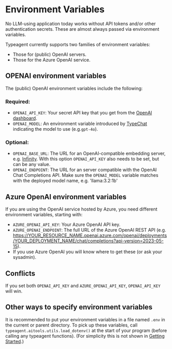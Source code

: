 # Environment Variables

No LLM-using application today works without API tokens and/or other
authentication secrets. These are almost always passed via environment
variables.

Typeagent currently supports two families of environment variables:

- Those for (public) OpenAI servers.
- Those for the Azure OpenAI service.

## OPENAI environment variables

The (public) OpenAI environment variables include the following:

### Required:

- `OPENAI_API_KEY`: Your secret API key that you get from the
  [OpenAI dashboard](https://platform.openai.com/api-keys).
- `OPENAI_MODEL`: An environment variable introduced by
  [TypeChat](https://microsoft.github.io/TypeChat/docs/examples/)
  indicating the model to use (e.g.`gpt-4o`).

### Optional:

- `OPENAI_BASE_URL`: The URL for an OpenAI-compatible embedding server,
  e.g. [Infinity](https://github.com/michaelfeil/infinity). With this
  option `OPENAI_API_KEY` also needs to be set, but can be any value.
- `OPENAI_ENDPOINT`: The URL for an server compatible with the OpenAI
  Chat Completions API. Make sure the `OPENAI_MODEL` variable matches
  with the deployed model name, e.g. 'llama:3.2:1b'

## Azure OpenAI environment variables

If you are using the OpenAI service hosted by Azure, you need different
environment variables, starting with:

- `AZURE_OPENAI_API_KEY`: Your Azure OpenAI API key.
- `AZURE_OPENAI_ENDPOINT`: The full URL of the Azure OpenAI REST API
  (e.g. https://YOUR_RESOURCE_NAME.openai.azure.com/openai/deployments/YOUR_DEPLOYMENT_NAME/chat/completions?api-version=2023-05-15).
- If you use Azure OpenAI you will know where to get these
  (or ask your sysadmin).

## Conflicts

If you set both `OPENAI_API_KEY` and `AZURE_OPENAI_API_KEY`,
`OPENAI_API_KEY` will win.

## Other ways to specify environment variables

It is recommended to put your environment variables in a file named
`.env` in the current or parent directory.
To pick up these variables, call `typeagent.aitools.utils.load_dotenv()`
at the start of your program (before calling any typeagent functions).
(For simplicity this is not shown in
[Getting Started](getting-started.md).)
